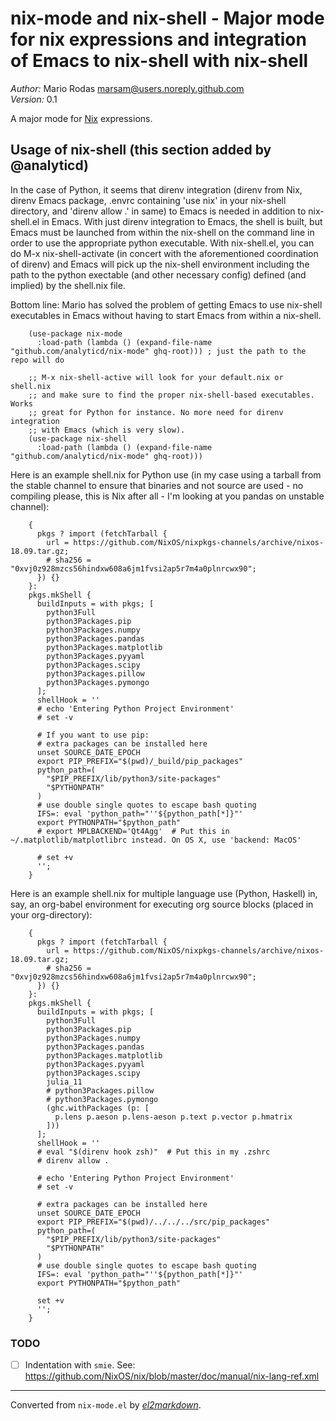 # nix-mode and nix-shell - Major mode for nix expressions and integration of Emacs to nix-shell with nix-shell

*Author:* Mario Rodas <marsam@users.noreply.github.com><br>
*Version:* 0.1<br>

A major mode for [Nix][] expressions.

## Usage of nix-shell (this section added by @analyticd)
In the case of Python, it seems that direnv integration (direnv from Nix, direnv
Emacs package, .envrc containing 'use nix' in your nix-shell directory, and
'direnv allow .' in same) to Emacs is needed in addition to nix-shell.el in
Emacs. With just direnv integration to Emacs, the shell is built, but Emacs must
be launched from within the nix-shell on the command line in order to use the
appropriate python executable. With nix-shell.el, you can do M-x
nix-shell-activate (in concert with the aforementioned coordination of direnv)
and Emacs will pick up the nix-shell environment including the path to the
python exectable (and other necessary config) defined (and implied) by the
shell.nix file.

Bottom line: Mario has solved the problem of getting Emacs to use nix-shell
executables in Emacs without having to start Emacs from within a nix-shell.

        (use-package nix-mode
          :load-path (lambda () (expand-file-name "github.com/analyticd/nix-mode" ghq-root))) ; just the path to the repo will do

        ;; M-x nix-shell-active will look for your default.nix or shell.nix
        ;; and make sure to find the proper nix-shell-based executables. Works
        ;; great for Python for instance. No more need for direnv integration
        ;; with Emacs (which is very slow).
        (use-package nix-shell
          :load-path (lambda () (expand-file-name "github.com/analyticd/nix-mode" ghq-root))) 
   
Here is an example shell.nix for Python use (in my case using a tarball from the
stable channel to ensure that binaries and not source are used - no
compiling please, this is Nix after all - I'm looking at you pandas on
unstable channel):

        {
          pkgs ? import (fetchTarball {
            url = https://github.com/NixOS/nixpkgs-channels/archive/nixos-18.09.tar.gz;
            # sha256 = "0xvj0z928mzcs56hindxw608a6jm1fvsi2ap5r7m4a0plnrcwx90";
          }) {}
        }:
        pkgs.mkShell {
          buildInputs = with pkgs; [
            python3Full
            python3Packages.pip
            python3Packages.numpy
            python3Packages.pandas
            python3Packages.matplotlib
            python3Packages.pyyaml
            python3Packages.scipy
            python3Packages.pillow
            python3Packages.pymongo
          ];
          shellHook = ''
          # echo 'Entering Python Project Environment'
          # set -v

          # If you want to use pip:
          # extra packages can be installed here
          unset SOURCE_DATE_EPOCH
          export PIP_PREFIX="$(pwd)/_build/pip_packages"
          python_path=(
            "$PIP_PREFIX/lib/python3/site-packages"
            "$PYTHONPATH"
          )
          # use double single quotes to escape bash quoting
          IFS=: eval 'python_path="''${python_path[*]}"'
          export PYTHONPATH="$python_path"
          # export MPLBACKEND='Qt4Agg'  # Put this in ~/.matplotlib/matplotlibrc instead. On OS X, use 'backend: MacOS'

          # set +v
          '';
        }

Here is an example shell.nix for multiple language use (Python,
Haskell) in, say, an org-babel environment for executing org source
blocks (placed in your org-directory):

        {
          pkgs ? import (fetchTarball {
            url = https://github.com/NixOS/nixpkgs-channels/archive/nixos-18.09.tar.gz;
            # sha256 = "0xvj0z928mzcs56hindxw608a6jm1fvsi2ap5r7m4a0plnrcwx90";
          }) {}
        }:
        pkgs.mkShell {
          buildInputs = with pkgs; [
            python3Full
            python3Packages.pip
            python3Packages.numpy
            python3Packages.pandas
            python3Packages.matplotlib
            python3Packages.pyyaml
            python3Packages.scipy
            julia_11
            # python3Packages.pillow
            # python3Packages.pymongo
            (ghc.withPackages (p: [
              p.lens p.aeson p.lens-aeson p.text p.vector p.hmatrix
            ]))
          ];
          shellHook = ''
          # eval "$(direnv hook zsh)"  # Put this in my .zshrc
          # direnv allow .

          # echo 'Entering Python Project Environment'
          # set -v

          # extra packages can be installed here
          unset SOURCE_DATE_EPOCH
          export PIP_PREFIX="$(pwd)/../../../src/pip_packages"
          python_path=(
            "$PIP_PREFIX/lib/python3/site-packages"
            "$PYTHONPATH"
          )
          # use double single quotes to escape bash quoting
          IFS=: eval 'python_path="''${python_path[*]}"'
          export PYTHONPATH="$python_path"

          set +v
          '';
        }

### TODO

+ [ ] Indentation with `smie`.  See: https://github.com/NixOS/nix/blob/master/doc/manual/nix-lang-ref.xml

[Nix]: https://nixos.org/nix/


---
Converted from `nix-mode.el` by [*el2markdown*](https://github.com/Lindydancer/el2markdown).

